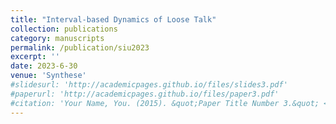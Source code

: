 ```yaml
---
title: "Interval-based Dynamics of Loose Talk"
collection: publications
category: manuscripts
permalink: /publication/siu2023
excerpt: ''
date: 2023-6-30
venue: 'Synthese'
#slidesurl: 'http://academicpages.github.io/files/slides3.pdf'
#paperurl: 'http://academicpages.github.io/files/paper3.pdf'
#citation: 'Your Name, You. (2015). &quot;Paper Title Number 3.&quot; <i>Journal 1</i>. 1(3).'
---
```

